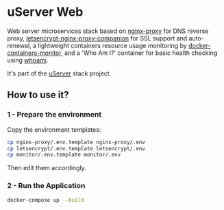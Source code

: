# uServer Web

Web server microservices stack based on [nginx-proxy](https://github.com/nginx-proxy/nginx-proxy) for DNS reverse proxy, [letsencrypt-nginx-proxy-companion](https://github.com/nginx-proxy/docker-letsencrypt-nginx-proxy-companion) for SSL support and auto-renewal, a lightweight containers resource usage monitoring by [docker-containers-monitor](https://github.com/ferdn4ndo/docker-containers-monitor), and a 'Who Am I?' container for basic health checking using [whoami](https://github.com/traefik/whoami).

It's part of the [uServer](https://github.com/users/ferdn4ndo/projects/1) stack project.

## How to use it?

### 1 - Prepare the environment

Copy the environment templates:

```sh
cp nginx-proxy/.env.template nginx-proxy/.env
cp letsencrypt/.env.template letsencrypt/.env
cp monitor/.env.template monitor/.env
```

Then edit them accordingly.

### 2 - Run the Application

```sh
docker-compose up --build
```
